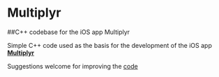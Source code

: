 # Multiplyr
##C++ codebase for the iOS app Multiplyr

Simple C++ code used as the basis for the development of the iOS app [**Multiplyr**](https://itunes.apple.com/us/app/multiplyr/id978393401?mt=8)

Suggestions welcome for improving the [code](https://github.com/blandco/multiplyr/blob/master/code.cpp)

